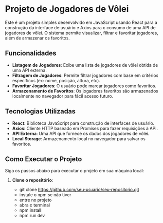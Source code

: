 # Projeto de Jogadores de Vôlei

Este é um projeto simples desenvolvido em JavaScript usando React para a construção da interface de usuário e Axios para o consumo de uma API de jogadores de vôlei. O sistema permite visualizar, filtrar e favoritar jogadores, além de armazenar os favoritos.

## Funcionalidades

- **Listagem de Jogadores**: Exibe uma lista de jogadores de vôlei obtida de uma API externa.
- **Filtragem de Jogadores**: Permite filtrar jogadores com base em critérios específicos (ex: nome, posição, altura, etc).
- **Favoritar Jogadores**: O usuário pode marcar jogadores como favoritos.
- **Armazenamento de Favoritos**: Os jogadores favoritos são armazenados localmente no navegador para fácil acesso futuro.

## Tecnologias Utilizadas

- **React**: Biblioteca JavaScript para construção de interfaces de usuário.
- **Axios**: Cliente HTTP baseado em Promises para fazer requisições à API.
- **API Externa**: Uma API que fornece os dados dos jogadores de vôlei.
- **Local Storage**: Armazenamento local no navegador para salvar os favoritos.

## Como Executar o Projeto

Siga os passos abaixo para executar o projeto em sua máquina local:

1. **Clone o repositório**:

   - git clone https://github.com/seu-usuario/seu-repositorio.git
   - instale o npm se não tiver
   - entre no projeto
   - abra o terminal
   - npm install
   - npm run dev
   
 
